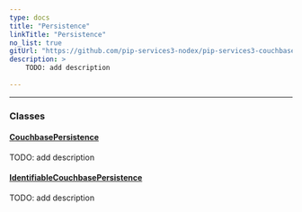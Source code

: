 ```yaml
---
type: docs
title: "Persistence"
linkTitle: "Persistence"
no_list: true
gitUrl: "https://github.com/pip-services3-nodex/pip-services3-couchbase-nodex"
description: >
    TODO: add description
    
---
```

---

<div class="module-body"> 

### Classes

#### [CouchbasePersistence](couchbase_persistence)
TODO: add description

#### [IdentifiableCouchbasePersistence](identifiable_couchbase_persistence)
TODO: add description

</div>
